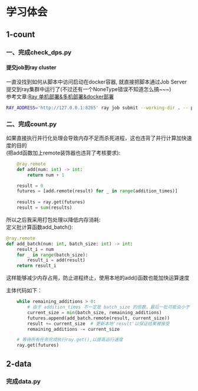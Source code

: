 # 学习体会

## 1-count

### 一、完成check_dps.py

#### 提交job到ray cluster

一直没找到如何从脚本中访问启动在docker容器, 就直接把脚本通过Job Server提交到ray集群中运行了(不过还有一个NoneType错误不知道怎么搞~~~)  
参考文章:[Ray 单机部署&多机部署&docker部署](https://blog.csdn.net/m0_62162986/article/details/131316894)

~~~bash
RAY_ADDRESS='http://127.0.0.1:8265' ray job submit --working-dir . -- python <name_of_script>.py
~~~

### 二、完成count.py

如果直接执行并行化处理会导致内存不足而杀死进程，这也违背了并行计算加快速度的目的   
(把add函数加上remote装饰器也违背了考核要求):

~~~python
    @ray.remote
    def add(num: int) -> int:
        return num + 1

    result = 0
    futures = [add.remote(result) for _ in range(addition_times)]
 
    results = ray.get(futures) 
    result = sum(results)
~~~

所以之后我采用打包处理以降低内存消耗:  
定义批计算函数add_batch():

~~~python
@ray.remote
def add_batch(num: int, batch_size: int) -> int:
    result_i = num
    for _ in range(batch_size):
        result_i = add(result)
    return result_i
~~~

这样能够减少内存占用，防止进程终止，使用本地的add()函数也能加快运算速度

主体代码如下：

~~~python
    while remaining_additions > 0:
        # 由于 addition_times 不一定是 batch_size 的倍数，最后一批可能会小于 batch_size，因此在每次循环中动态调整 current_size
        current_size = min(batch_size, remaining_additions)
        futures.append(add_batch.remote(result, current_size))
        result += current_size  # 更新本地'result'以保证结果被接受
        remaining_additions -= current_size

    # 等待所有任务完成执行ray.get(),以提高运行速度
    ray.get(futures)
~~~

## 2-data
### 完成data.py


